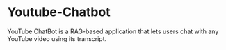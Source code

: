 # Youtube-Chatbot
YouTube ChatBot is a RAG-based application that lets users chat with any YouTube video using its transcript.
